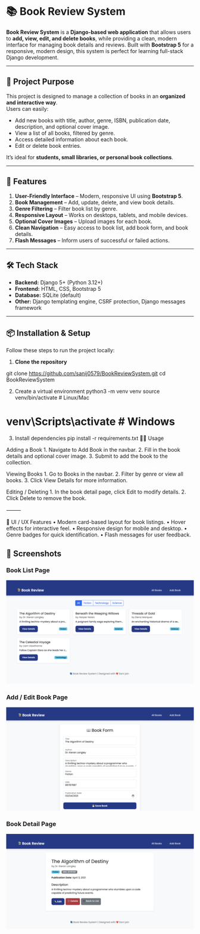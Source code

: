 # 📚 Book Review System

**Book Review System** is a **Django-based web application** that allows users to **add, view, edit, and delete books**, while providing a clean, modern interface for managing book details and reviews. Built with **Bootstrap 5** for a responsive, modern design, this system is perfect for learning full-stack Django development.

---

## 🎯 Project Purpose

This project is designed to manage a collection of books in an **organized and interactive way**.  
Users can easily:
- Add new books with title, author, genre, ISBN, publication date, description, and optional cover image.  
- View a list of all books, filtered by genre.  
- Access detailed information about each book.  
- Edit or delete book entries.  

It’s ideal for **students, small libraries, or personal book collections**.

---

## 🚀 Features

1. **User-Friendly Interface** – Modern, responsive UI using **Bootstrap 5**.  
2. **Book Management** – Add, update, delete, and view book details.  
3. **Genre Filtering** – Filter book list by genre.  
4. **Responsive Layout** – Works on desktops, tablets, and mobile devices.  
5. **Optional Cover Images** – Upload images for each book.  
6. **Clean Navigation** – Easy access to book list, add book form, and book details.  
7. **Flash Messages** – Inform users of successful or failed actions.

---

## 🛠️ Tech Stack

- **Backend:** Django 5+ (Python 3.12+)  
- **Frontend:** HTML, CSS, Bootstrap 5  
- **Database:** SQLite (default)  
- **Other:** Django templating engine, CSRF protection, Django messages framework  

---

## 📦 Installation & Setup

Follow these steps to run the project locally:

1. **Clone the repository**

git clone https://github.com/sanij0579/BookReviewSystem.git
cd BookReviewSystem

2.	Create a virtual environment
	python3 -m venv venv
source venv/bin/activate   # Linux/Mac
# venv\Scripts\activate    # Windows
3.	Install dependencies
   pip install -r requirements.txt
🧑‍💻 Usage

Adding a Book
	1.	Navigate to Add Book in the navbar.
	2.	Fill in the book details and optional cover image.
	3.	Submit to add the book to the collection.

Viewing Books
	1.	Go to Books in the navbar.
	2.	Filter by genre or view all books.
	3.	Click View Details for more information.

Editing / Deleting
	1.	In the book detail page, click Edit to modify details.
	2.	Click Delete to remove the book.

⸻

🎨 UI / UX Features
	•	Modern card-based layout for book listings.
	•	Hover effects for interactive feel.
	•	Responsive design for mobile and desktop.
	•	Genre badges for quick identification.
	•	Flash messages for user feedback.
 ## 📸 Screenshots

### Book List Page
![Book List](book/static/screenshots/book_list.png)

### Add / Edit Book Page
![Add Book](book/static/screenshots/add_book.png)

### Book Detail Page
![Book Detail](book/static/screenshots/book_detail.png)
 
